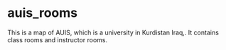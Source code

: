 # auis_rooms
This is a map of AUIS, which is a university in Kurdistan Iraq,. It contains class rooms and instructor rooms.
